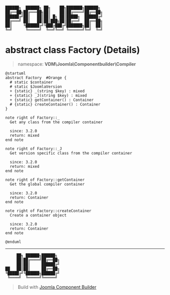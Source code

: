 ```
██████╗  ██████╗ ██╗    ██╗███████╗██████╗
██╔══██╗██╔═══██╗██║    ██║██╔════╝██╔══██╗
██████╔╝██║   ██║██║ █╗ ██║█████╗  ██████╔╝
██╔═══╝ ██║   ██║██║███╗██║██╔══╝  ██╔══██╗
██║     ╚██████╔╝╚███╔███╔╝███████╗██║  ██║
╚═╝      ╚═════╝  ╚══╝╚══╝ ╚══════╝╚═╝  ╚═╝
```
# abstract class Factory (Details)
> namespace: **VDM\Joomla\Componentbuilder\Compiler**
```uml
@startuml
abstract Factory  #Orange {
  # static $container
  # static $JoomlaVersion
  + {static} _(string $key) : mixed
  + {static} _J(string $key) : mixed
  + {static} getContainer() : Container
  # {static} createContainer() : Container
}

note right of Factory::_
  Get any class from the compiler container

  since: 3.2.0
  return: mixed
end note

note right of Factory::_J
  Get version specific class from the compiler container

  since: 3.2.0
  return: mixed
end note

note right of Factory::getContainer
  Get the global compiler container

  since: 3.2.0
  return: Container
end note

note right of Factory::createContainer
  Create a container object

  since: 3.2.0
  return: Container
end note
 
@enduml
```

---
```
     ██╗ ██████╗██████╗
     ██║██╔════╝██╔══██╗
     ██║██║     ██████╔╝
██   ██║██║     ██╔══██╗
╚█████╔╝╚██████╗██████╔╝
 ╚════╝  ╚═════╝╚═════╝
```
> Build with [Joomla Component Builder](https://git.vdm.dev/joomla/Component-Builder)

